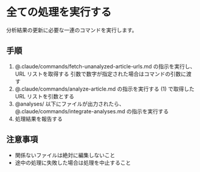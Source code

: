 # 全ての処理を実行する

分析結果の更新に必要な一連のコマンドを実行します。

## 手順

1. @.claude/commands/fetch-unanalyzed-article-urls.md の指示を実行し、URL リストを取得する
   引数で数字が指定された場合はコマンドの引数に渡す
2. @.claude/commands/analyze-article.md の指示を実行する
   (1) で取得した URL リストを引数とする
3. @analyses/ 以下にファイルが出力されたら、@.claude/commands/integrate-analyses.md の指示を実行する
4. 処理結果を報告する

## 注意事項

- 関係ないファイルは絶対に編集しないこと
- 途中の処理に失敗した場合は処理を中止すること
